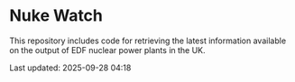 # Nuke Watch

This repository includes code for retrieving the latest information available on the output of EDF nuclear power plants in the UK.

Last updated: 2025-09-28 04:18